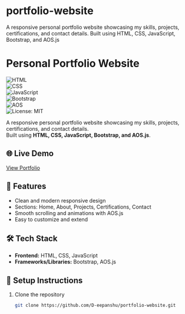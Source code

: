 # portfolio-website
A responsive personal portfolio website showcasing my skills, projects, certifications, and contact details. Built using HTML, CSS, JavaScript, Bootstrap, and AOS.js
# Personal Portfolio Website  

![HTML](https://img.shields.io/badge/HTML-5-orange?logo=html5&logoColor=white)  
![CSS](https://img.shields.io/badge/CSS-3-blue?logo=css3&logoColor=white)  
![JavaScript](https://img.shields.io/badge/JavaScript-ES6-yellow?logo=javascript&logoColor=black)  
![Bootstrap](https://img.shields.io/badge/Bootstrap-5-purple?logo=bootstrap&logoColor=white)  
![AOS](https://img.shields.io/badge/AOS.js-animations-lightgreen)  
![License: MIT](https://img.shields.io/badge/License-MIT-green)  

A responsive personal portfolio website showcasing my skills, projects, certifications, and contact details.  
Built using **HTML, CSS, JavaScript, Bootstrap, and AOS.js**.  

## 🌐 Live Demo  
[View Portfolio](https://D-eepanshu.github.io/)  

## 📌 Features  
- Clean and modern responsive design  
- Sections: Home, About, Projects, Certifications, Contact  
- Smooth scrolling and animations with AOS.js  
- Easy to customize and extend  

## 🛠️ Tech Stack  
- **Frontend:** HTML, CSS, JavaScript  
- **Frameworks/Libraries:** Bootstrap, AOS.js  

## 🚀 Setup Instructions  
1. Clone the repository  
   ```bash
   git clone https://github.com/D-eepanshu/portfolio-website.git

